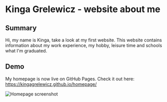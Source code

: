 # Kinga Grelewicz - website about me

## Summary
Hi, my name is Kinga, take a look at my first website.
This website contains information about my work experience, my hobby, leisure time and schools what I'm graduated.

## Demo
My homepage is now live on GitHub Pages. Check it out here:
 https://kingagrelewicz.github.io/homepage/
 
![Homepage screenshot](images/homepagescreenchot.png)
